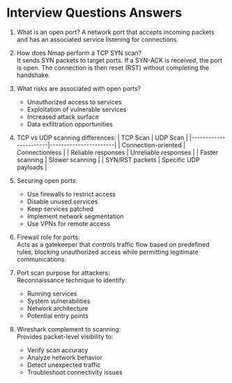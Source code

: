 # Interview Questions Answers

1. What is an open port?
   A network port that accepts incoming packets and has an associated service listening for connections.

2. How does Nmap perform a TCP SYN scan?  
   It sends SYN packets to target ports. If a SYN-ACK is received, the port is open. The connection is then reset (RST) without completing the handshake.

3. What risks are associated with open ports?  
   - Unauthorized access to services
   - Exploitation of vulnerable services
   - Increased attack surface
   - Data exfiltration opportunities

4. TCP vs UDP scanning differences:
   | TCP Scan              |         UDP Scan      |
   |-----------------------|-----------------------|
   | Connection-oriented   | Connectionless        |
   | Reliable responses    | Unreliable responses  |
   | Faster scanning       | Slower scanning       |
   | SYN/RST packets       | Specific UDP payloads |

5. Securing open ports:
   - Use firewalls to restrict access
   - Disable unused services
   - Keep services patched
   - Implement network segmentation
   - Use VPNs for remote access

6. Firewall role for ports:  
   Acts as a gatekeeper that controls traffic flow based on predefined rules, blocking unauthorized access while permitting legitimate communications.

7. Port scan purpose for attackers:  
   Reconnaissance technique to identify:
   - Running services
   - System vulnerabilities
   - Network architecture
   - Potential entry points

8. Wireshark complement to scanning:  
   Provides packet-level visibility to:
   - Verify scan accuracy
   - Analyze network behavior
   - Detect unexpected traffic
   - Troubleshoot connectivity issues

